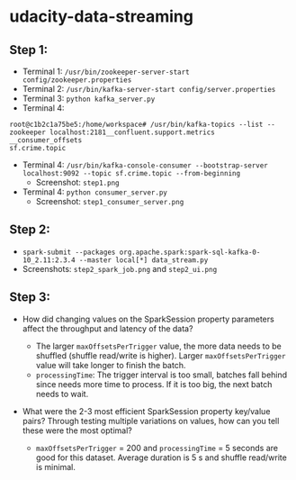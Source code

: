 # udacity-data-streaming
## Step 1:
- Terminal 1: `/usr/bin/zookeeper-server-start config/zookeeper.properties`
- Terminal 2: `/usr/bin/kafka-server-start config/server.properties`
- Terminal 3: `python kafka_server.py`
- Terminal 4: 
```
root@c1b2c1a75be5:/home/workspace# /usr/bin/kafka-topics --list --zookeeper localhost:2181__confluent.support.metrics
__consumer_offsets
sf.crime.topic

```
- Terminal 4: `/usr/bin/kafka-console-consumer --bootstrap-server localhost:9092 --topic sf.crime.topic --from-beginning`
    - Screenshot: `step1.png`
- Terminal 4: `python consumer_server.py`
    - Screenshot: `step1_consumer_server.png`
    
## Step 2:
- `spark-submit --packages org.apache.spark:spark-sql-kafka-0-10_2.11:2.3.4 --master local[*] data_stream.py`
- Screenshots: `step2_spark_job.png` and `step2_ui.png`

## Step 3:
- How did changing values on the SparkSession property parameters affect the throughput and latency of the data?
    - The larger `maxOffsetsPerTrigger` value, the more data needs to be shuffled (shuffle read/write is higher). Larger `maxOffsetsPerTrigger` value will take longer to finish the batch.
    - `processingTime`: The trigger interval is too small, batches fall behind since needs more time to process. If it is too big, the next batch needs to wait.

- What were the 2-3 most efficient SparkSession property key/value pairs? Through testing multiple variations on values, how can you tell these were the most optimal?
    - `maxOffsetsPerTrigger` = 200 and `processingTime` = 5 seconds are good for this dataset. Average duration is 5 s and shuffle read/write is minimal.